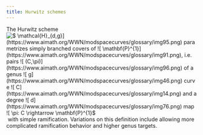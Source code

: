 ```yaml
---
title: Hurwitz schemes
---
```


The Hurwitz scheme ![$ \mathcal{H}_{d,g}$](https://www.aimath.org/WWN/modspacecurves/glossary/img95.png) parametrizes simply branched covers of ![$ \mathbf{P}^{1}$](https://www.aimath.org/WWN/modspacecurves/glossary/img91.png), i.e. pairs ![$ (C,\pi)$](https://www.aimath.org/WWN/modspacecurves/glossary/img96.png) of a genus ![$ g$](https://www.aimath.org/WWN/modspacecurves/glossary/img46.png) curve ![$ C$](https://www.aimath.org/WWN/modspacecurves/glossary/img14.png) and a degree ![$ d$](https://www.aimath.org/WWN/modspacecurves/glossary/img76.png) map ![$ \pi: C \rightarrow \mathbf{P}^{1}$](https://www.aimath.org/WWN/modspacecurves/glossary/img97.png) with simple ramification. Variations on this definition include allowing more complicated ramification behavior and higher genus targets.
